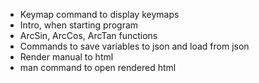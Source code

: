 ﻿- Keymap command to display keymaps
- Intro, when starting program
- ArcSin, ArcCos, ArcTan functions
- Commands to save variables to json and load from json
- Render manual to html
- man command to open rendered html